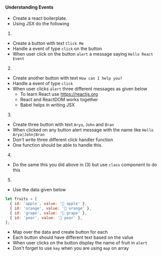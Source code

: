 #### Understanding Events

- Create a react boilerplate.
- Using JSX do the following

1.

- Create a button with text `Click Me`
- Handle a event of type `click` on the button
- When user click on the button `alert` a message saying `Hello React Event`

2.

- Create another button with text `How can I help you?`
- Handle a event of type `click`
- When user clicks `alert` three different messages as given below
  - To learn React use https://reactjs.org
  - React and ReactDOM works together
  - Babel helps in writing JSX

3.

- Create three button with text `Arya`, `John` and `Bran`
- When clicked on any button alert message with the name like `Hello Arya|John|Bran`
- Don't write three different click handler function
- One function should be able to handle this.

4.

- Do the same this you did above in (3) but use `class` component to do this

5.

- Use the data given below

```js
let fruits = [
  { id: 'apple', value: '🍎 apple' },
  { id: 'orange', value: '🍊 orange' },
  { id: 'grape', value: '🍇 grape' },
  { id: 'pear', value: '🍐 pear' },
];
```

- Map over the data and create button for each
- Each button should have different text based on the value
- When user clicks on the button display the name of fruit in `alert`
- Don't forget to use `key` when you are using `map` on array
